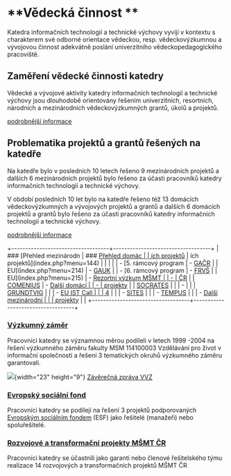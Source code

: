# **Vědecká činnost **

Katedra informačních technologií a technické výchovy vyvíjí v kontextu s
charakterem své odborné orientace vědeckou, resp. vědeckovýzkumnou a
vývojovou činnost adekvátně poslání univerzitního vědeckopedagogického
pracoviště.

## Zaměření vědecké činnosti katedry

Vědecké a vývojové aktivity katedry informačních technologií a technické
výchovy jsou dlouhodobě orientovány řešením univerzitních, resortních,
národních a mezinárodních vědeckovýzkumných grantů, úkolů a projektů.

[podrobnější informace](index.php?menu=14)

## **Problematika projektů a grantů řešených na katedře**

Na katedře bylo v posledních 10 letech řešeno 9 mezinárodních projektů a
dalších 6 mezinárodních projektů bylo řešeno za účasti pracovníků
katedry informačních technologií a technické výchovy.

V období posledních 10 let bylo na katedře řešeno též 13 domácích
vědeckovýzkumných a vývojových projektů a grantů a dalších 6 domácích
projektů a grantů bylo řešeno za účasti pracovníků katedry informačních
technologií a technické výchovy.

[podrobnější informace](http://it.pedf.cuni.cz/index.php?menu=226)

+-----------------------------------+-----------------------------------+
| ### [Přehled mezinárodn           | ### [Přehled domác                |
| ích projektů](index.php?menu=145) | ích projektů](index.php?menu=144) |
|                                   |                                   |
| -   [5. rámcový program           | -   [GAČR](index.php?menu=210)    |
|     EU](index.php?menu=214)       | -   [GAUK](index.php?menu=211)    |
| -   [6. rámcový program           | -   [FRVŠ](index.php?menu=209)    |
|     EU](index.php?menu=215)       | -   [Rezortní výzkum MŠMT         |
| -                                 |     ČR](index.php?menu=212)       |
|    [COMENIUS](index.php?menu=216) | -   [Další domácí                 |
| -                                 |     projekty](index.php?menu=213) |
|    [SOCRATES](index.php?menu=216) |                                   |
| -                                 |                                   |
|   [GRUNDTVIG](index.php?menu=216) |                                   |
| -   [EU IST Call                  |                                   |
|     4](index.php?menu=217)        |                                   |
| -   [SITES](index.php?menu=218)   |                                   |
| -   [TEMPUS](index.php?menu=219)  |                                   |
| -   [Další mezinárodní            |                                   |
|     projekty](index.php?menu=220) |                                   |
+-----------------------------------+-----------------------------------+

### [Výzkumný záměr](index.php?menu=206)

Pracovníci katedry se významnou měrou podíleli v letech 1999 -2004 na
řešení výzkumného záměru fakulty MSM 114100003 Vzdělávání pro život v
informační společnosti a řešení 3 tematických okruhů výzkumného záměru
garantovali.

![](images/ico/pdf.gif){width="23" height="9"} [Závěrečná zpráva
VVZ](download/VVZ_zaverecna-zprava.pdf "Kompletn")

### [Evropský sociální fond](index.php?menu=224)

Pracovníci katedry se podílejí na řešení 3 projektů podporovaných
[Evropským sociálním fondem](http://www.esfcr.cz/) (ESF) jako řešitelé
(manažeři) nebo spoluřešitelé.

### [Rozvojové a transformační projekty MŠMT ČR](index.php?menu=225)

Pracovníci katedry se účastnili jako garanti nebo členové řešitelského
týmu realizace 14 rozvojových a transformačních projektů MŠMT ČR
